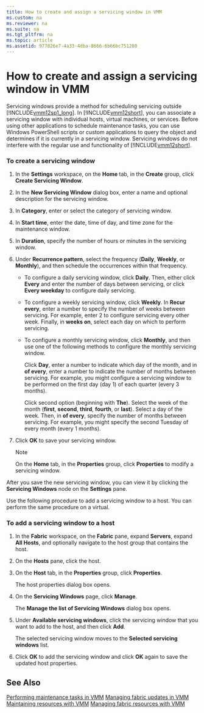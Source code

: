 ```yaml
---
title: How to create and assign a servicing window in VMM
ms.custom: na
ms.reviewer: na
ms.suite: na
ms.tgt_pltfrm: na
ms.topic: article
ms.assetid: 977826e7-4a33-4dba-8666-6b66bc751280
---
```

# How to create and assign a servicing window in VMM
Servicing windows provide a method for scheduling servicing outside [!INCLUDE[vmm12sp1_long](../Token/vmm12sp1_long_md.md)]. In [!INCLUDE[vmm12short](../Token/vmm12short_md.md)], you can associate a servicing window with individual hosts, virtual machines, or services. Before using other applications to schedule maintenance tasks, you can use Windows PowerShell scripts or custom applications to query the object and determines if it is currently in a servicing window. Servicing windows do not interfere with the regular use and functionality of [!INCLUDE[vmm12short](../Token/vmm12short_md.md)].

### To create a servicing window

1.  In the **Settings** workspace, on the **Home** tab, in the **Create** group, click **Create Servicing Window**.

2.  In the **New Servicing Window** dialog box, enter a name and optional description for the servicing window.

3.  In **Category**, enter or select the category of servicing window.

4.  In **Start time**, enter the date, time of day, and time zone for the maintenance window.

5.  In **Duration**, specify the number of hours or minutes in the servicing window.

6.  Under **Recurrence pattern**, select the frequency \(**Daily**, **Weekly**, or **Monthly**\), and then schedule the occurrences within that frequency.

    -   To configure a daily servicing window, click **Daily**. Then, either click **Every** and enter the number of days between servicing, or click **Every weekday** to configure daily servicing.

    -   To configure a weekly servicing window, click **Weekly**. In **Recur every**, enter a number to specify the number of weeks between servicing. For example, enter 2 to configure servicing every other week. Finally, in **weeks on**, select each day on which to perform servicing.

    -   To configure a monthly servicing window, click **Monthly**, and then use one of the following methods to configure the monthly servicing window.

        Click **Day**, enter a number to indicate which day of the month, and in **of every**, enter a number to indicate the number of months between servicing. For example, you might configure a servicing window to be performed on the first day \(day 1\) of each quarter \(every 3 months\).

        Click second option \(beginning with **The**\). Select the week of the month \(**first**, **second**, **third**, **fourth**, or **last**\). Select a day of the week. Then, in **of every**, specify the number of months between servicing. For example, you might specify the second Tuesday of every month \(every 1 months\).

7.  Click **OK** to save your servicing window.

    > [!NOTE]
    > On the **Home** tab, in the **Properties** group, click **Properties** to modify a servicing window.

After you save the new servicing window, you can view it by clicking the **Servicing Windows** node on the **Settings** pane.

Use the following procedure to add a servicing window to a host. You can perform the same procedure on a virtual.

### To add a servicing window to a host

1.  In the **Fabric** workspace, on the **Fabric** pane, expand **Servers**, expand **All Hosts**, and optionally navigate to the host group that contains the host.

2.  On the **Hosts** pane, click the host.

3.  On the **Host** tab, in the **Properties** group, click **Properties**.

    The host properties dialog box opens.

4.  On the **Servicing Windows** page, click **Manage**.

    The **Manage the list of Servicing Windows** dialog box opens.

5.  Under **Available servicing windows**, click the servicing window that you want to add to the host, and then click **Add**.

    The selected servicing window moves to the **Selected servicing windows** list.

6.  Click **OK** to add the servicing window and click **OK** again to save the updated host properties.

## See Also
[Performing maintenance tasks in VMM](../Topic/Performing-maintenance-tasks-in-VMM.md)
[Managing fabric updates in VMM](../Topic/Managing-fabric-updates-in-VMM.md)
[Maintaining resources with VMM](../Topic/Maintaining-resources-with-VMM.md)
[Managing fabric resources with VMM](../Topic/Managing-fabric-resources-with-VMM.md)

